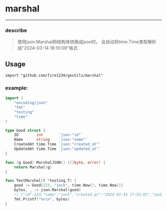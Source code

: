 # marshal

---

### describe
> 使用json.Marshal把结构体转换成json时，
> 会自动将time.Time类型解析成"2024-03-14 18:10:09"格式

## Usage

```
import "github.com/fire1220/goutils/marshal"
```

### example:
``` go
import (
	"encoding/json"
	"fmt"
	"testing"
	"time"
)

type Good struct {
	ID        int       `json:"id"`
	Name      string    `json:"name"`
	CreatedAt time.Time `json:"created_at"`
	UpdatedAt time.Time `json:"updated_at"`
}

func (g Good) MarshalJSON() ([]byte, error) {
	return Marshal(g)
}

func TestMarshal(t *testing.T) {
	good := Good{123, "jock", time.Now(), time.Now()}
	bytes, _ := json.Marshal(good)
	// {"id":123,"name":"jock","created_at":"2024-03-14 17:55:03","updated_at":"2024-03-14 17:55:03"}
	fmt.Printf("%s\n", bytes)
}
```
